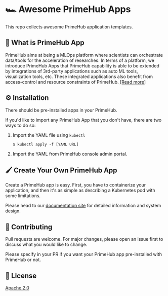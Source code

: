 # 🏎️ Awesome PrimeHub Apps

This repo collects awesome PrimeHub application templates.

## 📘 What is PrimeHub App

PrimeHub aims at being a MLOps platform where scientists can orchestrate data/tools for the acceleration of researches. In terms of a platform, we introduce PrimeHub Apps that PrimeHub capability is able to be extended by integrations of 3rd-party applications such as auto ML tools, visualization tools, etc. These integrated applications also benefit from access-control and resource constraints of PrimeHub. [[Read more]](https://docs.primehub.io/docs/primehub-app)

## ⚙️ Installation

There should be pre-installed apps in your PrimeHub.

If you'd like to import any PrimeHub App that you don't have, there are two ways to do so:

1. Import the YAML file using `kubectl`
    ```
    $ kubectl apply -f [YAML URL]
    ```

2. Import the YAML from PrimeHub console admin portal.

## 🖌️ Create Your Own PrimeHub App

Create a PrimeHub app is easy. First, you have to containerize your application, and then it's as simple as describing a Kubernetes pod with some limitations.

Please head to our [documentation site](https://docs.primehub.io/docs/primehub-app-tutorial-template) for detailed information and system design.

## 🎉 Contributing
Pull requests are welcome. For major changes, please open an issue first to discuss what you would like to change.

Please specify in your PR if you want your PrimeHub app pre-installed with PrimeHub or not.

## 👾 License
[Apache 2.0](https://www.apache.org/licenses/LICENSE-2.0)

